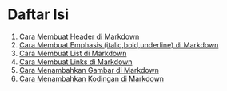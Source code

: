 Daftar Isi
======
1. [Cara Membuat Header di Markdown](../tutorial-markdown/header.md)
2. [Cara Membuat Emphasis (italic,bold,underline) di Markdown](../tutorial-markdown/emphasis.md)
3. [Cara Membuat List di Markdown](../tutorial-markdown/lists.md)
4. [Cara Membuat Links di Markdown](../tutorial-markdown/links.md)
5. [Cara Menambahkan Gambar di Markdown](../tutorial-markdown/images.md)
6. [Cara Menambahkan Kodingan di Markdown](../tutorial-markdown/kodingan.md)